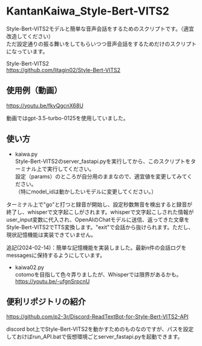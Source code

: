 # KantanKaiwa_Style-Bert-VITS2
Style-Bert-VITS2モデルと簡単な音声会話をするためのスクリプトです。（適宜改造してください）  
ただ設定通りの振る舞いをしてもらいつつ音声会話をするためだけのスクリプトになっています。  

Style-Bert-VITS2  
https://github.com/litagin02/Style-Bert-VITS2

## 使用例（動画）
https://youtu.be/fkyQgcnX68U   

動画ではgpt-3.5-turbo-0125を使用していました。

## 使い方
- kaiwa.py  
Style-Bert-VITS2のserver_fastapi.pyを実行してから、このスクリプトをターミナル上で実行してください。  
設定（params）のところが自分用のままなので、適宜値を変更してみてください。  
（特にmodel_idは動かしたいモデルに変更してください。）    

ターミナル上で"go"と打つと録音が開始し、設定秒数無音を検出すると録音が終了し、whisperで文字起こしがされます。whisperで文字起こしされた情報がuser_input変数に代入され、OpenAIのChatモデルに送信、返ってきた文章をStyle-Bert-VITS2でTTS変換します。"exit"で会話から抜けられます。ただし、現状記憶機能は実装できていません。  
  
追記(2024-02-14)：簡単な記憶機能を実装しました。最新n件の会話ログをmessagesに保持するようにしています。

- kaiwa02.py  
cotomoを目指して色々弄りましたが、Whisperでは限界があるかも。
https://youtu.be/-ufgnSrpcnU 

## 便利リポジトリの紹介
https://github.com/p2-3r/Discord-ReadTextBot-for-Style-Bert-VITS2-API  
  
discord bot上でStyle-Bert-VITS2を動かすためのものなのですが、パスを設定しておけばrun_API.batで仮想環境ごとserver_fastapi.pyを起動できます。

